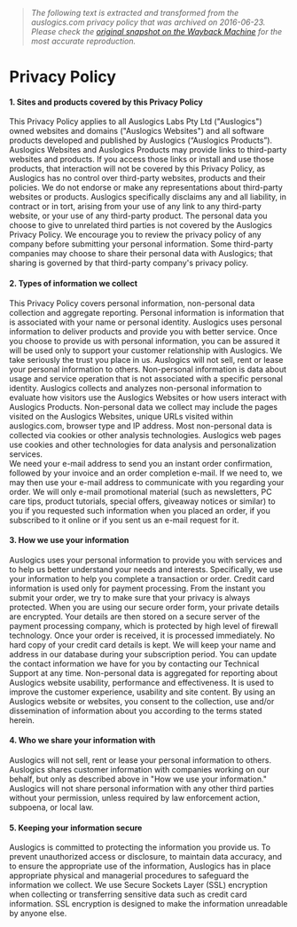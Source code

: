 > *The following text is extracted and transformed from the auslogics.com privacy policy that was archived on 2016-06-23. Please check the [original snapshot on the Wayback Machine](https://web.archive.org/web/20160623081230id_/http%3A//www.auslogics.com/en/legal) for the most accurate reproduction.*

# Privacy Policy

#### 1\. Sites and products covered by this Privacy Policy

This Privacy Policy applies to all Auslogics Labs Pty Ltd ("Auslogics") owned websites and domains ("Auslogics Websites") and all software products developed and published by Auslogics (“Auslogics Products”). Auslogics Websites and Auslogics Products may provide links to third-party websites and products. If you access those links or install and use those products, that interaction will not be covered by this Privacy Policy, as Auslogics has no control over third-party websites, products and their policies. We do not endorse or make any representations about third-party websites or products. Auslogics specifically disclaims any and all liability, in contract or in tort, arising from your use of any link to any third-party website, or your use of any third-party product. The personal data you choose to give to unrelated third parties is not covered by the Auslogics Privacy Policy. We encourage you to review the privacy policy of any company before submitting your personal information. Some third-party companies may choose to share their personal data with Auslogics; that sharing is governed by that third-party company's privacy policy. 

#### 2\. Types of information we collect

This Privacy Policy covers personal information, non-personal data collection and aggregate reporting. Personal information is information that is associated with your name or personal identity. Auslogics uses personal information to deliver products and provide you with better service. Once you choose to provide us with personal information, you can be assured it will be used only to support your customer relationship with Auslogics. We take seriously the trust you place in us. Auslogics will not sell, rent or lease your personal information to others. Non-personal information is data about usage and service operation that is not associated with a specific personal identity. Auslogics collects and analyzes non-personal information to evaluate how visitors use the Auslogics Websites or how users interact with Auslogics Products. Non-personal data we collect may include the pages visited on the Auslogics Websites, unique URLs visited within auslogics.com, browser type and IP address. Most non-personal data is collected via cookies or other analysis technologies. Auslogics web pages use cookies and other technologies for data analysis and personalization services.   
We need your e-mail address to send you an instant order confirmation, followed by your invoice and an order completion e-mail. If we need to, we may then use your e-mail address to communicate with you regarding your order. We will only e-mail promotional material (such as newsletters, PC care tips, product tutorials, special offers, giveaway notices or similar) to you if you requested such information when you placed an order, if you subscribed to it online or if you sent us an e-mail request for it. 

#### 3\. How we use your information

Auslogics uses your personal information to provide you with services and to help us better understand your needs and interests. Specifically, we use your information to help you complete a transaction or order. Credit card information is used only for payment processing. From the instant you submit your order, we try to make sure that your privacy is always protected. When you are using our secure order form, your private details are encrypted. Your details are then stored on a secure server of the payment processing company, which is protected by high level of firewall technology. Once your order is received, it is processed immediately. No hard copy of your credit card details is kept. We will keep your name and address in our database during your subscription period. You can update the contact information we have for you by contacting our Technical Support at any time. Non-personal data is aggregated for reporting about Auslogics website usability, performance and effectiveness. It is used to improve the customer experience, usability and site content. By using an Auslogics website or websites, you consent to the collection, use and/or dissemination of information about you according to the terms stated herein. 

#### 4\. Who we share your information with

Auslogics will not sell, rent or lease your personal information to others. Auslogics shares customer information with companies working on our behalf, but only as described above in "How we use your information." Auslogics will not share personal information with any other third parties without your permission, unless required by law enforcement action, subpoena, or local law. 

#### 5\. Keeping your information secure

Auslogics is committed to protecting the information you provide us. To prevent unauthorized access or disclosure, to maintain data accuracy, and to ensure the appropriate use of the information, Auslogics has in place appropriate physical and managerial procedures to safeguard the information we collect. We use Secure Sockets Layer (SSL) encryption when collecting or transferring sensitive data such as credit card information. SSL encryption is designed to make the information unreadable by anyone else. 
